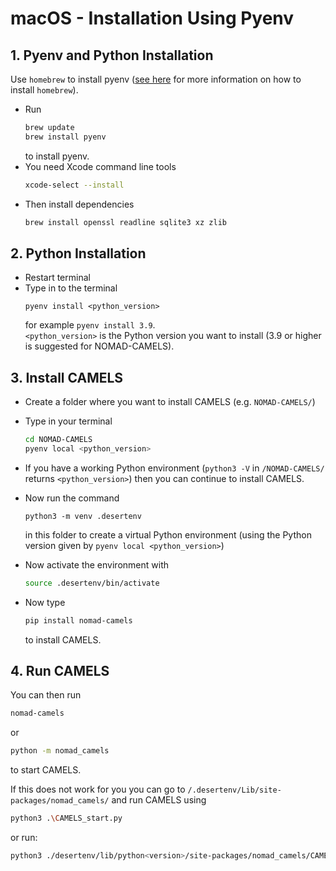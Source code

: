 # macOS - Installation Using Pyenv

## 1. Pyenv and Python Installation

Use `homebrew` to install pyenv ([see here](https://brew.sh/) for more information on how to install `homebrew`).

- Run
  ```bash
  brew update
  brew install pyenv
  ```
  to install pyenv.
- You need Xcode command line tools
  ```bash
  xcode-select --install
  ```
- Then install dependencies
  ```bash
  brew install openssl readline sqlite3 xz zlib
  ```  
## 2. Python Installation
- Restart terminal
- Type in to the terminal 
  ```
  pyenv install <python_version>
  ``` 
  for example `pyenv install 3.9`.\
`<python_version>` is the Python version you want to install (3.9 or higher is suggested for NOMAD-CAMELS).  

## 3. Install CAMELS
- Create a folder where you want to install CAMELS (e.g. `NOMAD-CAMELS/`)
- Type in your terminal 
   ```bash
   cd NOMAD-CAMELS
   pyenv local <python_version>
   ```
- If you have a working Python environment (`python3 -V` in `/NOMAD-CAMELS/` returns `<python_version>`) then you can continue to install CAMELS.
- Now  run the command 
    ```
    python3 -m venv .desertenv
    ``` 
    in this folder to create a virtual Python environment (using the Python version given by `pyenv local <python_version>`)
- Now  activate the environment with 
   ```bash
   source .desertenv/bin/activate
   ```
- Now type 
  ```bash
  pip install nomad-camels 
  ```

  to install CAMELS.

## 4. Run CAMELS

You can then run

```bash
nomad-camels
```

 or  

```bash
python -m nomad_camels
```

to start CAMELS.

If this does not work for you you can go to `/.desertenv/Lib/site-packages/nomad_camels/` and run CAMELS using

```bash
python3 .\CAMELS_start.py
```

or run:

```bash
python3 ./desertenv/lib/python<version>/site-packages/nomad_camels/CAMELS_start.py
```

